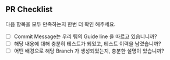 ## PR Checklist
다음 항목을 모두 만족하는지 한번 더 확인 해주세요.

- [ ] Commit Message는 우리 팀의 Guide line 을 따르고 있습니니까?
- [ ] 해당 내용에 대해 충분히 테스트가 되었고, 테스트 이력을 남겼습니까?
- [ ] 어떤 배경으로 해당 Branch 가 생성되었는지, 충분한 설명이 있습니까?
